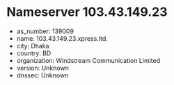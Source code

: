 # Nameserver 103.43.149.23

* as_number: 139009
* name: 103.43.149.23.xpress.ltd.
* city: Dhaka
* country: BD
* organization: Windstream Communication Limited
* version: Unknown
* dnssec: Unknown
